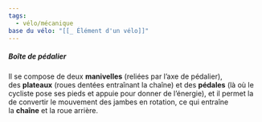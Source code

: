 ```yaml
---
tags:
  - vélo/mécanique
base du vélo: "[[_ Élément d'un vélo]]"
---
```



##### Boîte de pédalier
Il se compose de deux **manivelles** (reliées par l’axe de pédalier), des **plateaux** (roues dentées entraînant la chaîne) et des **pédales** (là où le cycliste pose ses pieds et appuie pour donner de l’énergie), et il permet la de convertir le mouvement des jambes en rotation, ce qui entraîne la **chaîne** et la roue arrière.